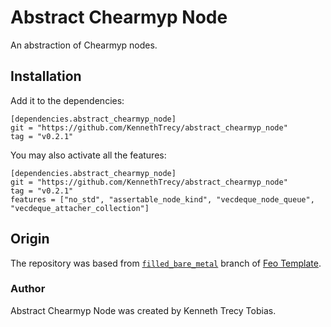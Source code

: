 # Abstract Chearmyp Node
An abstraction of Chearmyp nodes.

## Installation
Add it to the dependencies:
```
[dependencies.abstract_chearmyp_node]
git = "https://github.com/KennethTrecy/abstract_chearmyp_node"
tag = "v0.2.1"
```

You may also activate all the features:
```
[dependencies.abstract_chearmyp_node]
git = "https://github.com/KennethTrecy/abstract_chearmyp_node"
tag = "v0.2.1"
features = ["no_std", "assertable_node_kind", "vecdeque_node_queue", "vecdeque_attacher_collection"]
```

## Origin
The repository was based from [`filled_bare_metal`] branch of [Feo Template].

### Author
Abstract Chearmyp Node was created by Kenneth Trecy Tobias.

[`filled_bare_metal`]: https://github.com/KennethTrecy/feo_template/tree/filled_bare_metal
[Feo Template]: https://github.com/KennethTrecy/feo_template
